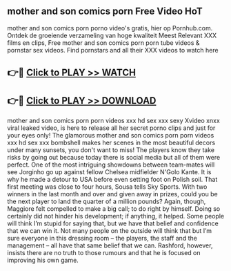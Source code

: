 ## mother and son comics porn Free Video HoT 

mother and son comics porn porno video's gratis, hier op Pornhub.com. Ontdek de groeiende verzameling van hoge kwaliteit Meest Relevant XXX films en clips,
Free mother and son comics porn porn tube videos & pornstar sex videos. Find pornstars and all their XXX videos to watch here


## 👉🔴 [Click to PLAY >> WATCH](http://us.freeplayer.one?title=mother_and_son_comics_porn&ref=16D)

## 👉🔴 [Click to PLAY >> DOWNLOAD](http://us.freeplayer.one?title=mother_and_son_comics_porn&ref=16D)


mother and son comics porn porn videos xxx hd sex xxx sexy Xvideo xnxx viral leaked video, is here to release all her secret porno clips and just for your eyes only! The glamorous mother and son comics porn porn videos xxx hd sex xxx bombshell makes her scenes in the most beautiful decors under many sunsets, you don't want to miss! The players know they take risks by going out because today there is social media but all of them were perfect. One of the most intriguing showdowns between team-mates will see Jorginho go up against fellow Chelsea midfielder N'Golo Kante. It is why he made a detour to USA before even setting foot on Polish soil. That first meeting was close to four hours, Sousa tells Sky Sports. With two winners in the last month and over and given away in prizes, could you be the next player to land the quarter of a million pounds? Again, though, Maggiore felt compelled to make a big call; to do right by himself. Doing so certainly did not hinder his development; if anything, it helped. Some people will think I’m stupid for saying that, but we have that belief and confidence that we can win it. Not many people on the outside will think that but I’m sure everyone in this dressing room – the players, the staff and the management – all have that same belief that we can. Rashford, however, insists there are no truth to those rumours and that he is focused on improving his own game.